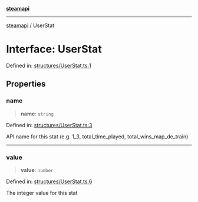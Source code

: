 [**steamapi**](../README.md)

***

[steamapi](../README.md) / UserStat

# Interface: UserStat

Defined in: [structures/UserStat.ts:1](https://github.com/xDimGG/node-steamapi/blob/3e56810b4e484abde1e0f43153e48f61f57ece33/src/structures/UserStat.ts#L1)

## Properties

### name

> **name**: `string`

Defined in: [structures/UserStat.ts:3](https://github.com/xDimGG/node-steamapi/blob/3e56810b4e484abde1e0f43153e48f61f57ece33/src/structures/UserStat.ts#L3)

API name for this stat (e.g. 1_3, total_time_played, total_wins_map_de_train)

***

### value

> **value**: `number`

Defined in: [structures/UserStat.ts:6](https://github.com/xDimGG/node-steamapi/blob/3e56810b4e484abde1e0f43153e48f61f57ece33/src/structures/UserStat.ts#L6)

The integer value for this stat

